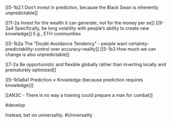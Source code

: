 [[5-1b2.1 Don’t invest in prediction, because the Black Swan is inherently unpredictable]]

[[11-2a Invest for the wealth it can generate, not for the money per se]]
	[[9-2a4 Specifically, be long volatility with people’s ability to create new knowledge]]
		E.g., ETH communities

[[5-1b2a The “Doubt-Avoidance Tendency” - people want certainty-predictability-control over accuracy-reality]]
[[5-1b3 How much we can change is also unpredictable]]

[[7-2a Be opportunistic and flexible globally rather than inverting locally and prematurely optimized]]

[[5-1b1a8a1 Prediction ≠ Knowledge (because prediction requires knowledge)]]

[[AN3C - There is no way a training could prepare a man for combat]]

#develop 

Instead, bet on universality.
#Universality 
